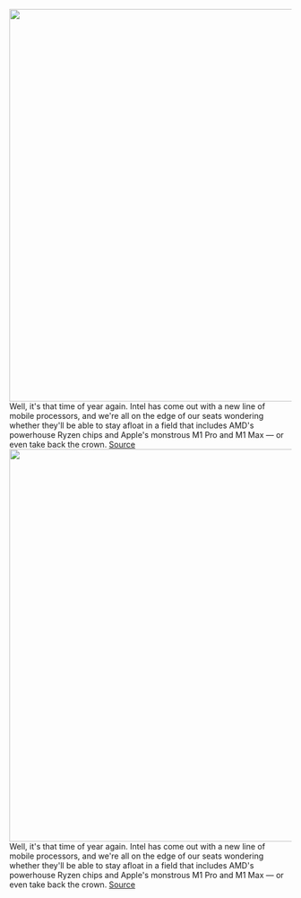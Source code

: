 <img src='https://cdn.vox-cdn.com/thumbor/UPbcC4luNZ1pl-MuPX-AkW1uMsA=/0x0:2040x1360/1200x675/filters:focal(857x517:1183x843)/cdn.vox-cdn.com/uploads/chorus_image/image/70429331/akrales_220124_4985_0005.0.jpg' width='700px' /><br/>
Well, it's that time of year again. Intel has come out with a new line of mobile processors, and we're all on the edge of our seats wondering whether they'll be able to stay afloat in a field that includes AMD's powerhouse Ryzen chips and Apple's monstrous M1 Pro and M1 Max — or even take back the crown.
<a href='https://www.theverge.com/22900362/msi-ge76-raider-review-alder-lake-17-inch-gaming-laptop'> Source <a/><img src='https://cdn.vox-cdn.com/thumbor/UPbcC4luNZ1pl-MuPX-AkW1uMsA=/0x0:2040x1360/1200x675/filters:focal(857x517:1183x843)/cdn.vox-cdn.com/uploads/chorus_image/image/70429331/akrales_220124_4985_0005.0.jpg' width='700px' /><br/>
Well, it's that time of year again. Intel has come out with a new line of mobile processors, and we're all on the edge of our seats wondering whether they'll be able to stay afloat in a field that includes AMD's powerhouse Ryzen chips and Apple's monstrous M1 Pro and M1 Max — or even take back the crown.
<a href='https://www.theverge.com/22900362/msi-ge76-raider-review-alder-lake-17-inch-gaming-laptop'> Source <a/>